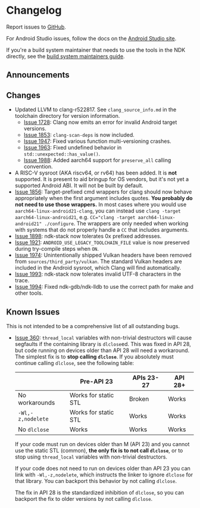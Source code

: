 # Changelog

Report issues to [GitHub].

For Android Studio issues, follow the docs on the [Android Studio site].

If you're a build system maintainer that needs to use the tools in the NDK
directly, see the [build system maintainers guide].

[GitHub]: https://github.com/android/ndk/issues
[Android Studio site]: http://tools.android.com/filing-bugs
[build system maintainers guide]: https://android.googlesource.com/platform/ndk/+/master/docs/BuildSystemMaintainers.md

## Announcements

## Changes

* Updated LLVM to clang-r522817. See `clang_source_info.md` in the toolchain
  directory for version information.
  * [Issue 1728]: Clang now emits an error for invalid Android target versions.
  * [Issue 1853]: `clang-scan-deps` is now included.
  * [Issue 1947]: Fixed various function multi-versioning crashes.
  * [Issue 1963]: Fixed undefined behavior in `std::unexpected::has_value()`.
  * [Issue 1988]: Added aarch64 support for `preserve_all` calling convention.
* A RISC-V sysroot (AKA riscv64, or rv64) has been added. It is **not**
  supported. It is present to aid bringup for OS vendors, but it's not yet a
  supported Android ABI. It will not be built by default.
* [Issue 1856]: Target-prefixed cmd wrappers for clang should now behave
  appropriately when the first argument includes quotes. **You probably do not
  need to use those wrappers.** In most cases where you would use
  `aarch64-linux-android21-clang`, you can instead use `clang -target
  aarch64-linux-android21`, e.g. `CC="clang -target aarch64-linux-android21"
  ./configure`. The wrappers are only needed when working with systems that do
  not properly handle a `CC` that includes arguments.
* [Issue 1898]: ndk-stack now tolerates 0x prefixed addresses.
* [Issue 1921]: `ANDROID_USE_LEGACY_TOOLCHAIN_FILE` value is now preserved
  during try-compile steps when `ON`.
* [Issue 1974]: Unintentionally shipped Vulkan headers have been removed from
  `sources/third_party/vulkan`. The standard Vulkan headers are included in the
  Android sysroot, which Clang will find automatically.
* [Issue 1993]: ndk-stack now tolerates invalid UTF-8 characters in the trace.
* [Issue 1994]: Fixed ndk-gdb/ndk-lldb to use the correct path for
  make and other tools.

[Issue 1728]: https://github.com/android/ndk/issues/1728
[Issue 1853]: https://github.com/android/ndk/issues/1853
[Issue 1856]: https://github.com/android/ndk/issues/1856
[Issue 1898]: https://github.com/android/ndk/issues/1898
[Issue 1921]: https://github.com/android/ndk/issues/1921
[Issue 1947]: https://github.com/android/ndk/issues/1947
[Issue 1963]: https://github.com/android/ndk/issues/1963
[Issue 1974]: https://github.com/android/ndk/issues/1974
[Issue 1988]: https://github.com/android/ndk/issues/1988
[Issue 1993]: https://github.com/android/ndk/issues/1993
[Issue 1994]: https://github.com/android/ndk/issues/1994


## Known Issues

This is not intended to be a comprehensive list of all outstanding bugs.

* [Issue 360]: `thread_local` variables with non-trivial destructors will cause
  segfaults if the containing library is `dlclose`ed. This was fixed in API 28,
  but code running on devices older than API 28 will need a workaround. The
  simplest fix is to **stop calling `dlclose`**. If you absolutely must continue
  calling `dlclose`, see the following table:

  |                   | Pre-API 23           |  APIs 23-27   | API 28+ |
  | ----------------- | -------------------- | ------------- | ------- |
  | No workarounds    | Works for static STL | Broken        | Works   |
  | `-Wl,-z,nodelete` | Works for static STL | Works         | Works   |
  | No `dlclose`      | Works                | Works         | Works   |

  If your code must run on devices older than M (API 23) and you cannot use the
  static STL (common), **the only fix is to not call `dlclose`**, or to stop
  using `thread_local` variables with non-trivial destructors.

  If your code does not need to run on devices older than API 23 you can link
  with `-Wl,-z,nodelete`, which instructs the linker to ignore `dlclose` for
  that library. You can backport this behavior by not calling `dlclose`.

  The fix in API 28 is the standardized inhibition of `dlclose`, so you can
  backport the fix to older versions by not calling `dlclose`.

[Issue 360]: https://github.com/android/ndk/issues/360
